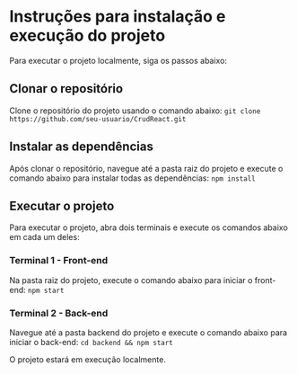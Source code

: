 # Instruções para instalação e execução do projeto
Para executar o projeto localmente, siga os passos abaixo:

## Clonar o repositório
Clone o repositório do projeto usando o comando abaixo:
`git clone https://github.com/seu-usuario/CrudReact.git`

## Instalar as dependências
Após clonar o repositório, navegue até a pasta raiz do projeto e execute o comando abaixo para instalar todas as dependências:
`npm install`

## Executar o projeto
Para executar o projeto, abra dois terminais e execute os comandos abaixo em cada um deles:

### Terminal 1 - Front-end
Na pasta raiz do projeto, execute o comando abaixo para iniciar o front-end:
`npm start`

### Terminal 2 - Back-end
Navegue até a pasta backend do projeto e execute o comando abaixo para iniciar o back-end:
`cd backend && npm start`

O projeto estará em execução localmente.
